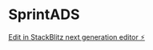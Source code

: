 # SprintADS

[Edit in StackBlitz next generation editor ⚡️](https://stackblitz.com/~/github.com/DavidArangoPosada/SprintADS)